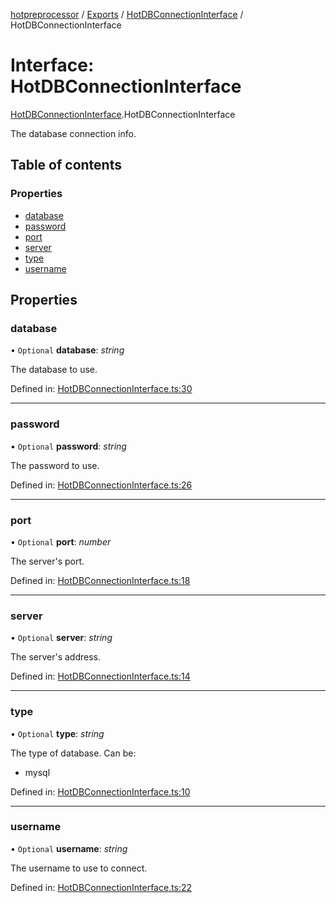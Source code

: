 [hotpreprocessor](../README.md) / [Exports](../modules.md) / [HotDBConnectionInterface](../modules/hotdbconnectioninterface.md) / HotDBConnectionInterface

# Interface: HotDBConnectionInterface

[HotDBConnectionInterface](../modules/hotdbconnectioninterface.md).HotDBConnectionInterface

The database connection info.

## Table of contents

### Properties

- [database](hotdbconnectioninterface.hotdbconnectioninterface-1.md#database)
- [password](hotdbconnectioninterface.hotdbconnectioninterface-1.md#password)
- [port](hotdbconnectioninterface.hotdbconnectioninterface-1.md#port)
- [server](hotdbconnectioninterface.hotdbconnectioninterface-1.md#server)
- [type](hotdbconnectioninterface.hotdbconnectioninterface-1.md#type)
- [username](hotdbconnectioninterface.hotdbconnectioninterface-1.md#username)

## Properties

### database

• `Optional` **database**: *string*

The database to use.

Defined in: [HotDBConnectionInterface.ts:30](https://github.com/OurFreeLight/HotPreprocessor/blob/2227d35/src/HotDBConnectionInterface.ts#L30)

___

### password

• `Optional` **password**: *string*

The password to use.

Defined in: [HotDBConnectionInterface.ts:26](https://github.com/OurFreeLight/HotPreprocessor/blob/2227d35/src/HotDBConnectionInterface.ts#L26)

___

### port

• `Optional` **port**: *number*

The server's port.

Defined in: [HotDBConnectionInterface.ts:18](https://github.com/OurFreeLight/HotPreprocessor/blob/2227d35/src/HotDBConnectionInterface.ts#L18)

___

### server

• `Optional` **server**: *string*

The server's address.

Defined in: [HotDBConnectionInterface.ts:14](https://github.com/OurFreeLight/HotPreprocessor/blob/2227d35/src/HotDBConnectionInterface.ts#L14)

___

### type

• `Optional` **type**: *string*

The type of database. Can be:
* mysql

Defined in: [HotDBConnectionInterface.ts:10](https://github.com/OurFreeLight/HotPreprocessor/blob/2227d35/src/HotDBConnectionInterface.ts#L10)

___

### username

• `Optional` **username**: *string*

The username to use to connect.

Defined in: [HotDBConnectionInterface.ts:22](https://github.com/OurFreeLight/HotPreprocessor/blob/2227d35/src/HotDBConnectionInterface.ts#L22)
